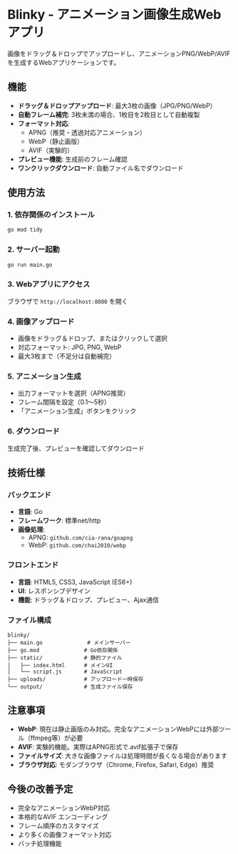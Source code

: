# Blinky - アニメーション画像生成Webアプリ

画像をドラッグ＆ドロップでアップロードし、アニメーションPNG/WebP/AVIFを生成するWebアプリケーションです。

## 機能

- **ドラッグ＆ドロップアップロード**: 最大3枚の画像（JPG/PNG/WebP）
- **自動フレーム補完**: 3枚未満の場合、1枚目を2枚目として自動複製
- **フォーマット対応**: 
  - APNG（推奨・透過対応アニメーション）
  - WebP（静止画版）
  - AVIF（実験的）
- **プレビュー機能**: 生成前のフレーム確認
- **ワンクリックダウンロード**: 自動ファイル名でダウンロード

## 使用方法

### 1. 依存関係のインストール
```bash
go mod tidy
```

### 2. サーバー起動
```bash
go run main.go
```

### 3. Webアプリにアクセス
ブラウザで `http://localhost:8080` を開く

### 4. 画像アップロード
- 画像をドラッグ＆ドロップ、またはクリックして選択
- 対応フォーマット: JPG, PNG, WebP
- 最大3枚まで（不足分は自動補完）

### 5. アニメーション生成
- 出力フォーマットを選択（APNG推奨）
- フレーム間隔を設定（0.1〜5秒）
- 「アニメーション生成」ボタンをクリック

### 6. ダウンロード
生成完了後、プレビューを確認してダウンロード

## 技術仕様

### バックエンド
- **言語**: Go
- **フレームワーク**: 標準net/http
- **画像処理**: 
  - APNG: `github.com/cia-rana/goapng`
  - WebP: `github.com/chai2010/webp`

### フロントエンド
- **言語**: HTML5, CSS3, JavaScript (ES6+)
- **UI**: レスポンシブデザイン
- **機能**: ドラッグ＆ドロップ、プレビュー、Ajax通信

### ファイル構成
```
blinky/
├── main.go              # メインサーバー
├── go.mod              # Go依存関係
├── static/             # 静的ファイル
│   ├── index.html      # メインUI
│   └── script.js       # JavaScript
├── uploads/            # アップロード一時保存
└── output/             # 生成ファイル保存
```

## 注意事項

- **WebP**: 現在は静止画版のみ対応。完全なアニメーションWebPには外部ツール（ffmpeg等）が必要
- **AVIF**: 実験的機能。実際はAPNG形式で.avif拡張子で保存
- **ファイルサイズ**: 大きな画像ファイルは処理時間が長くなる場合があります
- **ブラウザ対応**: モダンブラウザ（Chrome, Firefox, Safari, Edge）推奨

## 今後の改善予定

- 完全なアニメーションWebP対応  
- 本格的なAVIF エンコーディング
- フレーム順序のカスタマイズ
- より多くの画像フォーマット対応
- バッチ処理機能